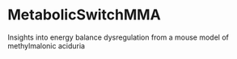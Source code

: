 # MetabolicSwitchMMA
Insights into energy balance dysregulation from a mouse model of methylmalonic aciduria
